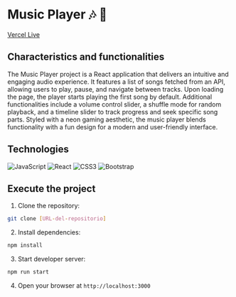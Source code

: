 # Music Player 🎶 🎵
<a href="https://music-player-react-pi.vercel.app/" target="_blank">Vercel Live </a>

## Characteristics and functionalities

The Music Player project is a React application that delivers an intuitive and engaging audio experience. It features a list of songs fetched from an API, allowing users to play, pause, and navigate between tracks. Upon loading the page, the player starts playing the first song by default. Additional functionalities include a volume control slider, a shuffle mode for random playback, and a timeline slider to track progress and seek specific song parts. Styled with a neon gaming aesthetic, the music player blends functionality with a fun design for a modern and user-friendly interface.


## Technologies


 ![JavaScript](https://img.shields.io/badge/javascript-%23323330.svg?style=for-the-badge&logo=javascript&logoColor=%23F7DF1E)
 ![React](https://img.shields.io/badge/react-%2320232a.svg?style=for-the-badge&logo=react&logoColor=%2361DAFB)
 ![CSS3](https://img.shields.io/badge/css3-%231572B6.svg?style=for-the-badge&logo=css3&logoColor=white)
 ![Bootstrap](https://img.shields.io/badge/bootstrap-%238511FA.svg?style=for-the-badge&logo=bootstrap&logoColor=white)


## Execute the project

1. Clone the repository:
```bash
git clone [URL-del-repositorio]
```

2. Install dependencies:
```bash
npm install
```

3. Start developer server:
```bash
npm run start
```

4. Open your browser at `http://localhost:3000`
